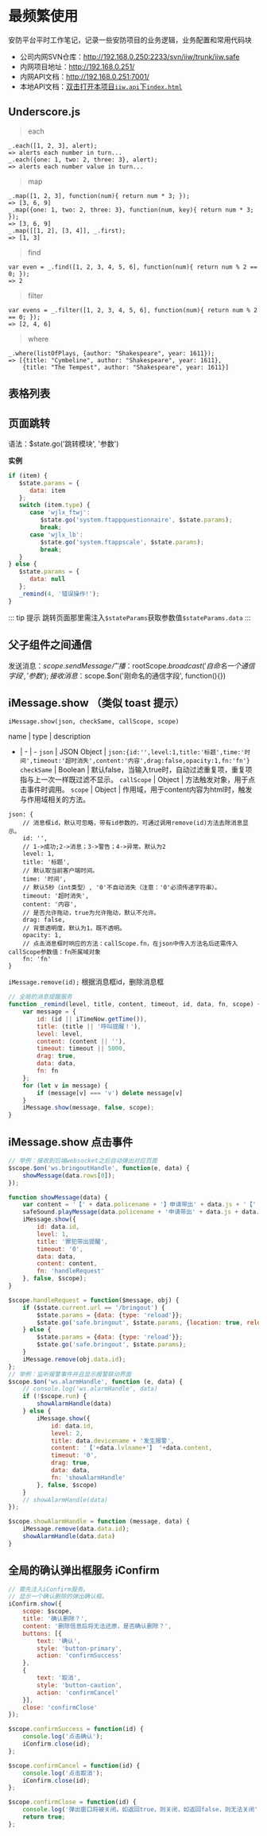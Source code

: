 # 最频繁使用

安防平台平时工作笔记，记录一些安防项目的业务逻辑，业务配置和常用代码块

- 公司内网SVN仓库：<http://192.168.0.250:2233/svn/iiw/trunk/iiw.safe>
- 内网项目地址：<http://192.168.0.251/>
- 内网API文档：<http://192.168.0.251:7001/>
- 本地API文档：<a href="file://C:/Users/iotimc/Desktop/iotimc/iiw.api/192.168.0.251_7001/index.html" target="_blank">双击打开本项目`iiw.api`下`index.html`</a>

## Underscore.js

> each
```
_.each([1, 2, 3], alert);
=> alerts each number in turn...
_.each({one: 1, two: 2, three: 3}, alert);
=> alerts each number value in turn...
```
> map
```
_.map([1, 2, 3], function(num){ return num * 3; });
=> [3, 6, 9]
_.map({one: 1, two: 2, three: 3}, function(num, key){ return num * 3; });
=> [3, 6, 9]
_.map([[1, 2], [3, 4]], _.first);
=> [1, 3]
```
> find
```
var even = _.find([1, 2, 3, 4, 5, 6], function(num){ return num % 2 == 0; });
=> 2
```
> filter
```
var evens = _.filter([1, 2, 3, 4, 5, 6], function(num){ return num % 2 == 0; });
=> [2, 4, 6]
```
> where
```
_.where(listOfPlays, {author: "Shakespeare", year: 1611});
=> [{title: "Cymbeline", author: "Shakespeare", year: 1611},
    {title: "The Tempest", author: "Shakespeare", year: 1611}]
```

## 表格列表

## 页面跳转

语法：$state.go('跳转模块', '参数')

**实例**
```js
if (item) {
   $state.params = {
      data: item
   };
   switch (item.type) {
      case 'wjlx_ftwj':
         $state.go('system.ftappquestionnaire', $state.params);
         break;
      case 'wjlx_lb':
         $state.go('system.ftappscale', $state.params);
         break;
   }
} else {
   $state.params = {
      data: null
   };
   _remind(4, '错误操作!');
}
```

::: tip 提示
跳转页面那里需注入`$stateParams`获取参数值`$stateParams.data`
:::

## 父子组件之间通信

发送消息：$scope.sendMessage  
广播：$rootScope.$broadcast('自命名一个通信字段', '参数');  
接收消息：$scope.$on('刚命名的通信字段', function(){})


## iMessage.show （类似 toast 提示）

`iMessage.show(json, checkSame, callScope, scope)`

name | type | description
- | - | - 
`json` | JSON Object | `json:{id:'',level:1,title:'标题',time:'时间',timeout:'超时消失',content:'内容',drag:false,opacity:1,fn:'fn'}`
`checkSame` | Boolean | 默认false，当输入true时，自动过滤重复项，重复项指与上一次一样既过滤不显示。
`callScope` | Object | 方法触发对象，用于点击事件时调用。
`scope` | Object | 作用域，用于content内容为html时，触发与作用域相关的方法。

```
json: {
	// 消息框id，默认可忽略，带有id参数的，可通过调用remove(id)方法去除消息显示。
	id: '',
	// 1->成功;2->消息；3->警告；4->异常。默认为2
	level: 1,
	title: '标题',
	// 默认取当前客户端时间。
	time: '时间',
	// 默认5秒（int类型）, '0'不自动消失（注意：'0'必须传递字符串）。
	timeout: '超时消失',
	content: '内容',
	// 是否允许拖动，true为允许拖动，默认不允许。
	drag: false,
	// 背景透明度，默认为1，既不透明。
	opacity: 1,
    // 点击消息框时响应的方法：callScope.fn，在json中传入方法名后还需传入callScope参数值：fn所属域对象
	fn: 'fn' 
}
```

`iMessage.remove(id);` 根据消息框id，删除消息框

```js
// 全局的消息提醒服务
function _remind(level, title, content, timeout, id, data, fn, scope) {
	var message = {
		id: (id || iTimeNow.getTime()),
		title: (title || '呼叫提醒！'),
		level: level,
		content: (content || ''),
		timeout: timeout || 5000,
		drag: true,
		data: data,
		fn: fn
	};
	for (let v in message) {
		if (message[v] === 'v') delete message[v]
	}
	iMessage.show(message, false, scope);
}
```

## iMessage.show 点击事件

```js
// 举例：接收到后端websocket之后自动弹出对应页面
$scope.$on('ws.bringoutHandle', function(e, data) {
	showMessage(data.rows[0]);
});

function showMessage(data) {
	var content = '【' + data.policename + '】申请带出' + data.js + '【' + data.criminalname + '】进行【' + data.reason + '】<br>点击查看明细';
	safeSound.playMessage(data.policename + '申请带出' + data.js + data.criminalname + '进行' + data.reason);
	iMessage.show({
		id: data.id,
		level: 1,
		title: '罪犯带出提醒',
		timeout: '0',
		data: data,
		content: content,
		fn: 'handleRequest'
	}, false, $scope);
}

$scope.handleRequest = function($message, obj) {
	if ($state.current.url == '/bringout') {
		$state.params = {data: {type: 'reload'}};
		$state.go('safe.bringout', $state.params, {location: true, reload: true});
	} else {
		$state.params = {data: {type: 'reload'}};
		$state.go('safe.bringout', $state.params);
	}
	iMessage.remove(obj.data.id);
};
// 举例：监听报警事件并且显示报警联动界面
$scope.$on('ws.alarmHandle', function (e, data) {
    // console.log('ws.alarmHandle', data)
    if (!$scope.run) {
        showAlarmHandle(data)
    } else {
        iMessage.show({
            id: data.id,
            level: 2,
            title: data.devicename + '发生报警',
            content: '【'+data.lvlname+'】 '+data.content,
            timeout: '0',
            drag: true,
            data: data,
            fn: 'showAlarmHandle'
        }, false, $scope)
    }
    // showAlarmHandle(data)
});

$scope.showAlarmHandle = function (message, data) {
    iMessage.remove(data.data.id);
    showAlarmHandle(data.data)
}
```

## 全局的确认弹出框服务 iConfirm

```js
// 需先注入iConfirm服务。
// 显示一个确认删除的弹出确认框。
iConfirm.show({
	scope: $scope,
	title: '确认删除？',
	content: '删除信息后将无法还原，是否确认删除？',
	buttons: [{
		text: '确认',
		style: 'button-primary',
		action: 'confirmSuccess'
	},
	{
		text: '取消',
		style: 'button-caution',
		action: 'confirmCancel'
	}],
	close: 'confirmClose'
});

$scope.confirmSuccess = function(id) {
	console.log('点击确认');
	iConfirm.close(id);
};

$scope.confirmCancel = function(id) {
	console.log('点击取消');
	iConfirm.close(id);
};

$scope.confirmClose = function(id) {
	console.log('弹出窗口将被关闭，如返回true，则关闭，如返回false，则无法关闭');
	return true;
};
```
